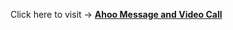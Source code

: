 <span>Click here to visit -> </span> <a href="https://ahoo.herokuapp.com/" target="_blank"><strong>Ahoo Message and Video Call</strong></a>
